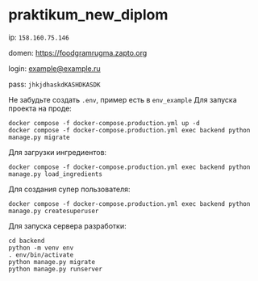 # praktikum_new_diplom

ip: ```158.160.75.146```

domen: https://foodgramrugma.zapto.org

login: example@example.ru

pass: ```jhkjdhaskdKASHDKASDK```

Не забудьте создать ```.env```, пример есть в ```env_example```
Для запуска проекта на проде:
```
docker compose -f docker-compose.production.yml up -d
docker compose -f docker-compose.production.yml exec backend python manage.py migrate
```

Для загрузки ингредиентов:
```
docker compose -f docker-compose.production.yml exec backend python manage.py load_ingredients
```

Для создания супер пользователя:
```
docker compose -f docker-compose.production.yml exec backend python manage.py createsuperuser
```

Для запуска сервера разработки:
```
cd backend
python -m venv env
. env/bin/activate
python manage.py migrate
python manage.py runserver
```
